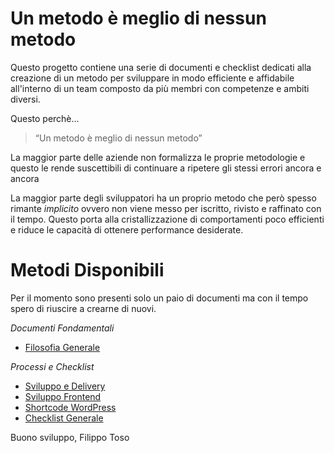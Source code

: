 # Un metodo è meglio di nessun metodo

Questo progetto contiene una serie di documenti e checklist dedicati alla creazione
di un metodo per sviluppare in modo efficiente e affidabile all'interno di un team
composto da più membri con competenze e ambiti diversi.

Questo perchè...

> “Un metodo è meglio di nessun metodo”

La maggior parte delle aziende non formalizza le proprie metodologie e questo le rende
suscettibili di continuare a ripetere gli stessi errori ancora e ancora

La maggior parte degli sviluppatori ha un proprio metodo che però spesso rimante *implicito*
ovvero non viene messo per iscritto, rivisto e raffinato con il tempo. Questo porta alla
cristallizzazione di comportamenti poco efficienti e riduce le capacità di ottenere
performance desiderate.

# Metodi Disponibili

Per il momento sono presenti solo un paio di documenti ma con il tempo spero di riuscire a crearne di nuovi.

*Documenti Fondamentali*

- [Filosofia Generale](filosofia-generale.md)

*Processi e Checklist*

- [Sviluppo e Delivery](processi/sviluppo-e-delivery.md)
- [Sviluppo Frontend](processi/sviluppo-frontend.md)
- [Shortcode WordPress](processi/shortcode-wordpress.md)
- [Checklist Generale](processi/checklist-generale.md)

Buono sviluppo,
Filippo Toso
